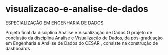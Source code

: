 # visualizacao-e-analise-de-dados

ESPECIALIZAÇÃO EM ENGENHARIA DE DADOS

Projeto final da disciplina Análise e Visualização de Dados
O projeto de conclusão da disciplina Análise e Visualização de Dados, da pós-graduação em Engenharia e Análise de Dados do CESAR , consiste na construção de dashboards
